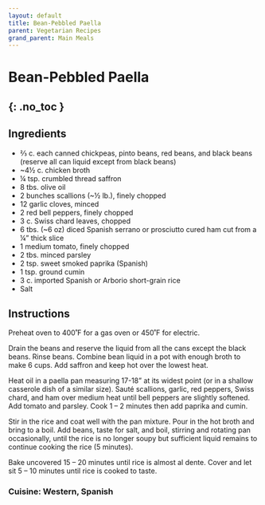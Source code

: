 ```yaml
---
layout: default
title: Bean-Pebbled Paella
parent: Vegetarian Recipes
grand_parent: Main Meals
---
```


# Bean-Pebbled Paella
{: .no_toc }
---

## Ingredients
<ul>
	<li>⅔ c. each canned chickpeas, pinto beans, red beans, and black beans (reserve all can liquid except from black beans)</li>
	<li>~4½ c. chicken broth</li>
	<li>¼ tsp. crumbled thread saffron</li>
	<li>8 tbs. olive oil</li>
	<li>2 bunches scallions (~½ lb.), finely chopped</li>
	<li>12 garlic cloves, minced</li>
	<li>2 red bell peppers, finely chopped</li>
	<li>3 c. Swiss chard leaves, chopped</li>
	<li>6 tbs. (~6 oz) diced Spanish serrano or prosciutto cured ham cut from a ¼” thick slice</li>
	<li>1 medium tomato, finely chopped</li>
	<li>2 tbs. minced parsley</li>
	<li>2 tsp. sweet smoked paprika (Spanish)</li>
	<li>1 tsp. ground cumin</li>
	<li>3 c. imported Spanish or Arborio short-grain rice</li>
	<li>Salt</li>
</ul>

## Instructions
Preheat oven to 400˚F for a gas oven or 450˚F for electric.

Drain the beans and reserve the liquid from all the cans except the black beans. Rinse beans. Combine bean liquid in a pot with enough broth to make 6 cups. Add saffron and keep hot over the lowest heat.

Heat oil in a paella pan measuring 17-18” at its widest point (or in a shallow casserole dish of a similar size). Sauté scallions, garlic, red peppers, Swiss chard, and ham over medium heat until bell peppers are slightly softened. Add tomato and parsley. Cook 1 – 2 minutes then add paprika and cumin.

Stir in the rice and coat well with the pan mixture. Pour in the hot broth and bring to a boil. Add beans, taste for salt, and boil, stirring and rotating pan occasionally, until the rice is no longer soupy but sufficient liquid remains to continue cooking the rice (5 minutes).

Bake uncovered 15 – 20 minutes until rice is almost al dente. Cover and let sit 5 – 10 minutes until rice is cooked to taste.


### Cuisine: Western, Spanish
